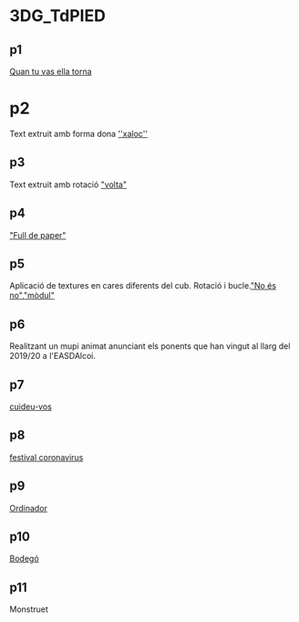 # 3DG_TdPIED

## p1
[Quan tu vas ella torna](p1.gif)

#  p2
Text extruit amb forma dona
[''xaloc''](p2.gif)

##  p3
Text extruit amb rotació
["volta"](p3.gif)

## p4
["Full de paper"](p4.gif)


## p5 
Aplicació de textures en cares diferents del cub. Rotació i bucle.["No és no"](p5.gif),["mòdul"](modulp5.gif)

## p6
Realitzant un mupi animat anunciant els ponents que han vingut al llarg del 2019/20 a l'EASDAlcoi.

## p7
[cuideu-vos](p7.gif)


## p8
[festival coronavirus](p8.gif)
    

## p9
[Ordinador](p.9.png)

## p10
[Bodegó](p.10.png)

## p11
Monstruet 



